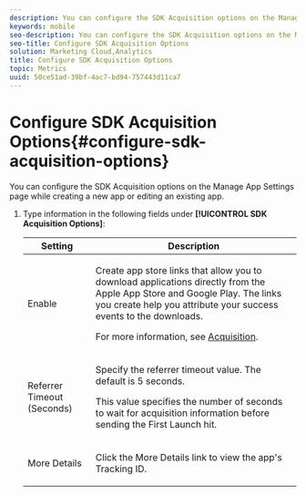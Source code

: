 ```yaml
---
description: You can configure the SDK Acquisition options on the Manage App Settings page while creating a new app or editing an existing app.
keywords: mobile
seo-description: You can configure the SDK Acquisition options on the Manage App Settings page while creating a new app or editing an existing app.
seo-title: Configure SDK Acquisition Options
solution: Marketing Cloud,Analytics
title: Configure SDK Acquisition Options
topic: Metrics
uuid: 50ce51ad-39bf-4ac7-bd94-757443d11ca7
---
```


# Configure SDK Acquisition Options{#configure-sdk-acquisition-options}

You can configure the SDK Acquisition options on the Manage App Settings page while creating a new app or editing an existing app.

1. Type information in the following fields under **[!UICONTROL SDK Acquisition Options]**:

    <table id="table_81C6A1332E0840F99A2CEFEC73E7F8B1"> 
    <thead> 
    <tr> 
    <th colname="col1" class="entry"> Setting </th> 
    <th colname="col2" class="entry"> Description </th> 
    </tr> 
    </thead>
    <tbody> 
    <tr> 
    <td colname="col1"> <p><span class="uicontrol"> Enable </span> </p> </td> 
    <td colname="col2"> <p>Create app store links that allow you to download applications directly from the Apple App Store and Google Play. The links you create help you attribute your success events to the downloads. </p> <p>For more information, see <a href="../../acquisition-main/acquisition-main.md#concept_542D3F9599614CB89ACF558683E9D34B" format="dita" scope="local"> Acquisition</a>. </p> </td> 
    </tr> 
    <tr> 
    <td colname="col1"> <p><span class="uicontrol"> Referrer Timeout (Seconds) </span> </p> </td> 
    <td colname="col2"> <p>Specify the referrer timeout value. The default is 5 seconds. </p> <p>This value specifies the number of seconds to wait for acquisition information before sending the First Launch hit. </p> </td> 
    </tr> 
    <tr> 
    <td colname="col1"> <p><span class="uicontrol"> More Details </span> </p> </td> 
    <td colname="col2"> <p>Click the <span class="uicontrol"> More Details </span> link to view the app's Tracking ID. </p> </td> 
    </tr> 
    </tbody> 
    </table>

